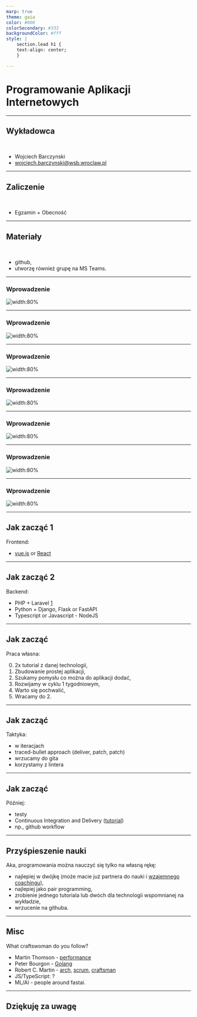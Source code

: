 ```yaml
---
marp: true
theme: gaia
color: #000
colorSecondary: #333
backgroundColor: #fff
style: |
    section.lead h1 {
    text-align: center;
    }

---
```

<!-- _class: lead -->
# Programowanie Aplikacji Internetowych

---
<!-- _class: lead -->
## Wykładowca
<br />

- Wojciech Barczynski
- wojciech.barczynski@wsb.wroclaw.pl

---
<!-- _class: lead -->
## Zaliczenie
<br />

- Egzamin + Obecność

---
<!-- _class: lead -->
## Materiały
<br />

- github,
- utworzę również grupę na MS Teams.

---
<!-- _class: lead -->
### Wprowadzenie

![width:80%](imgs/overview_s1.svg)

---
<!-- _class: lead -->
### Wprowadzenie

![width:80%](imgs/overview_s2.svg)

---
<!-- _class: lead -->
### Wprowadzenie

![width:80%](imgs/overview_s3.svg)

---
<!-- _class: lead -->
### Wprowadzenie

![width:80%](imgs/overview_s4.svg)


---
<!-- _class: lead -->
### Wprowadzenie

![width:80%](imgs/overview_s5.svg)

---
<!-- _class: lead -->
### Wprowadzenie

![width:80%](imgs/overview_s6.svg)

---
<!-- _class: lead -->
### Wprowadzenie

![width:80%](imgs/overview_s7.svg)

---
<!-- _class: lead -->
## Jak zacząć 1

Frontend:

- [vue.js](https://vuejs.org) or [React](https://react.dev)

---
<!-- _class: lead -->
## Jak zacząć 2

Backend:

- PHP + Laravel [1](https://kinsta.com/blog/php-frameworks/#laravel)
- Python + Django, Flask or FastAPI
- Typescript or Javascript - NodeJS

---
<!-- _class: lead -->
## Jak zacząć

Praca własna:

0. 2x tutorial z danej technologii,
1. Zbudowanie prostej aplikacji,
2. Szukamy pomysłu co można do aplikacji dodać,
3. Rozwijamy w cyklu 1 tygodniowym,
4. Warto się pochwalić,
5. Wracamy do 2.

---
<!-- _class: lead -->
## Jak zacząć

Taktyka:

- w iteracjach
- traced-bullet approach (deliver, patch, patch)
- wrzucamy do gita
- korzystamy z lintera

---
<!-- _class: lead -->
## Jak zacząć

Później:

- testy
- Continuous Integration and Delivery ([tutorial](https://github.com/wojciech11/se_continuous_delivery_and_deployment))
- np., github workflow

---
<!-- _class: lead -->
## Przyśpieszenie nauki

Aka, programowania można nauczyć się tylko na własną rękę:

- najlepiej w dwójkę (może macie już partnera do nauki i [wzajemnego coachingu](https://www.edbatista.com/the-art-of-self-coaching-public-course.html)),
- najlepiej jako pair programming,
- zrobienie jednego tutoriala lub dwóch dla technologii wspomnianej na wykładzie,
- wrzucenie na githuba.

---
<!-- _class: lead -->
## Misc

What craftswoman do you follow?

- Martin Thomson - [performance](https://www.youtube.com/watch?v=S4LzzuMTqjs)
- Peter Bourgon - [Golang](https://peter.bourgon.org/go-in-production/)
- Robert C. Martin - [arch](https://www.youtube.com/watch?v=WpkDN78P884), [scrum](https://www.youtube.com/watch?v=hG4LH6P8Syk), [craftsman](https://www.youtube.com/watch?v=p0O1VVqRSK0&list=PLRTidqHTMvtn9Zm0T8fbonHKuueKWc_r7)
- JS/TypeScript: ?
- ML/AI - people around fastai.

---
<!-- _class: lead -->
## Dziękuję za uwagę
<br />
